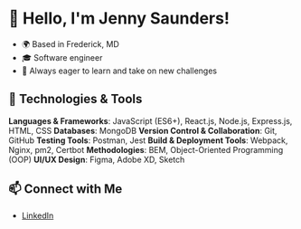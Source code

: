 # 👋 Hello, I'm Jenny Saunders!

- 🌍 Based in Frederick, MD
- 🎓 Software engineer
- 🚀 Always eager to learn and take on new challenges

## 🔧 Technologies & Tools
**Languages & Frameworks**: JavaScript (ES6+), React.js, Node.js, Express.js, HTML, CSS
**Databases**: MongoDB
**Version Control & Collaboration**: Git, GitHub
**Testing Tools**: Postman, Jest
**Build & Deployment Tools**: Webpack, Nginx, pm2, Certbot
**Methodologies**: BEM, Object-Oriented Programming (OOP)
**UI/UX Design**: Figma, Adobe XD, Sketch

## 📫 Connect with Me
- [LinkedIn](https://www.linkedin.com/in/jennygloversaunders/)
